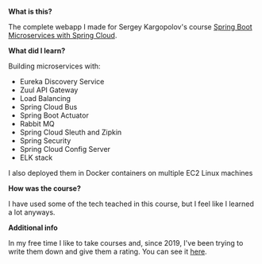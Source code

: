 **What is this?**

The complete webapp I made for Sergey Kargopolov's course [Spring Boot Microservices with Spring Cloud](https://www.udemy.com/course/spring-boot-microservices-and-spring-cloud/).

**What did I learn?**

Building microservices with:
- Eureka Discovery Service
- Zuul API Gateway
- Load Balancing
- Spring Cloud Bus
- Spring Boot Actuator
- Rabbit MQ
- Spring Cloud Sleuth and Zipkin
- Spring Security
- Spring Cloud Config Server
- ELK stack

I also deployed them in Docker containers on multiple EC2 Linux machines

**How was the course?**

I have used some of the tech teached in this course, but I feel like I learned a lot anyways.

**Additional info**

In my free time I like to take courses and, since 2019, I've been trying to write them down and give them a rating. You can see it [here](https://github.com/abrahammenendez/courses/).
